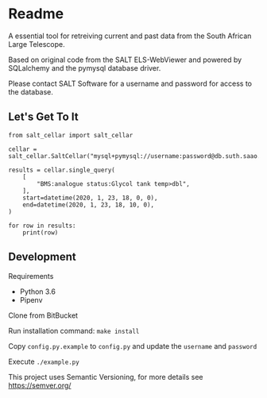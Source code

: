 # Readme

A essential tool for retreiving current and past data from the South African Large Telescope.

Based on original code from the SALT ELS-WebViewer and powered by SQLalchemy and the pymysql database driver.

Please contact SALT Software for a username and password for access to the database.

## Let's Get To It

```
from salt_cellar import salt_cellar

cellar = salt_cellar.SaltCellar("mysql+pymysql://username:password@db.suth.saao.ac.za/els_view")

results = cellar.single_query(
    [
        "BMS:analogue status:Glycol tank temp>dbl",
    ],
    start=datetime(2020, 1, 23, 18, 0, 0),
    end=datetime(2020, 1, 23, 18, 10, 0),
)

for row in results:
    print(row)
```

## Development

Requirements

* Python 3.6
* Pipenv

Clone from BitBucket

Run installation command: `make install`

Copy `config.py.example` to `config.py` and update the `username` and `password`

Execute `./example.py`

This project uses Semantic Versioning, for more details see https://semver.org/
